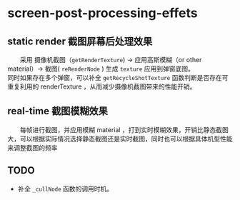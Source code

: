 # screen-post-processing-effets

## static render 截图屏幕后处理效果

&emsp;&emsp;采用 摄像机截图（`getRenderTexture`) -> 应用高斯模糊（or other material）-> 截图( `reRenderNode` ) 生成 `texture` 应用到弹窗底图。<br>同时如果存在多个弹窗，可以补全 `getRecycleShotTexture` 函数判断是否存在可重复利用的 renderTexture ，从而减少摄像机截图带来的性能开销。

## real-time 截图模糊效果

&emsp;&emsp;每帧进行截图，并应用模糊 material ，打到实时模糊效果，开销比静态截图大，可以根据实际情况选择静态截图还是实时截图，同时也可以根据具体机型性能来调整截图的频率

## TODO

- 补全 `_cullNode` 函数的调用时机。
